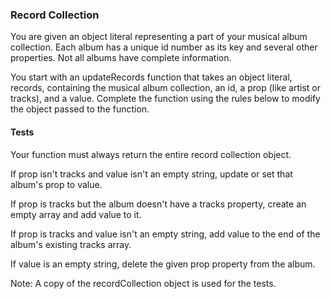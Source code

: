 ### Record Collection
You are given an object literal representing a part of your musical album collection. Each album has a unique id number as its key and several other properties. Not all albums have complete information.

You start with an updateRecords function that takes an object literal, records, containing the musical album collection, an id, a prop (like artist or tracks), and a value. Complete the function using the rules below to modify the object passed to the function.

#### Tests

Your function must always return the entire record collection object.

If prop isn't tracks and value isn't an empty string, update or set that album's prop to value.

If prop is tracks but the album doesn't have a tracks property, create an empty array and add value to it.

If prop is tracks and value isn't an empty string, add value to the end of the album's existing tracks array.

If value is an empty string, delete the given prop property from the album.

Note: A copy of the recordCollection object is used for the tests.

